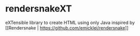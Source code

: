 # rendersnakeXT
eXTensible library to create HTML using only Java inspired by [[Rendersnake | https://github.com/emicklei/rendersnake]]
